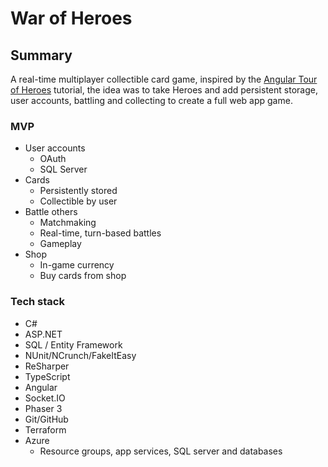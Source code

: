 # War of Heroes

## Summary

A real-time multiplayer collectible card game, inspired by the [Angular Tour of Heroes](https://angular.io/tutorial) tutorial, the idea was to take Heroes and add persistent storage, user accounts, battling and collecting to create a full web app game.

### MVP

- User accounts
   - OAuth
   - SQL Server
- Cards
   - Persistently stored
   - Collectible by user
- Battle others
   - Matchmaking
   - Real-time, turn-based battles
   - Gameplay
- Shop
   - In-game currency
   - Buy cards from shop 

### Tech stack

- C#
- ASP.NET
- SQL / Entity Framework
- NUnit/NCrunch/FakeItEasy
- ReSharper
- TypeScript
- Angular
- Socket.IO
- Phaser 3
- Git/GitHub
- Terraform
- Azure
   - Resource groups, app services, SQL server and databases 

